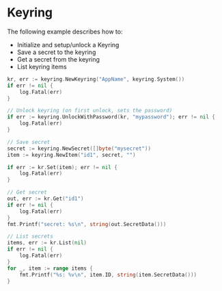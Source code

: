 # Keyring

The following example describes how to:

- Initialize and setup/unlock a Keyring
- Save a secret to the keyring
- Get a secret from the keyring
- List keyring items

```go
kr, err := keyring.NewKeyring("AppName", keyring.System())
if err != nil {
    log.Fatal(err)
}

// Unlock keyring (on first unlock, sets the password)
if err := keyring.UnlockWithPassword(kr, "mypassword"); err != nil {
    log.Fatal(err)
}

// Save secret
secret := keyring.NewSecret([]byte("mysecret"))
item := keyring.NewItem("id1", secret, "")

if err := kr.Set(item); err != nil {
    log.Fatal(err)
}

// Get secret
out, err := kr.Get("id1")
if err != nil {
    log.Fatal(err)
}
fmt.Printf("secret: %s\n", string(out.SecretData()))

// List secrets
items, err := kr.List(nil)
if err != nil {
    log.Fatal(err)
}
for _, item := range items {
    fmt.Printf("%s: %v\n", item.ID, string(item.SecretData()))
}
```
